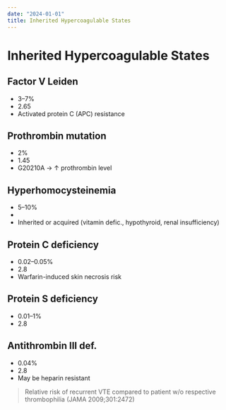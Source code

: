 ```yaml
---
date: "2024-01-01"
title: Inherited Hypercoagulable States
---
```


# Inherited Hypercoagulable States

## Factor V Leiden
* 3–7%
* 2.65
* Activated protein C (APC) resistance

## Prothrombin mutation
* 2%
* 1.45
* G20210A → ↑ prothrombin level

## Hyperhomocysteinemia
* 5–10%
*  
* Inherited or acquired (vitamin defic., hypothyroid, renal insufficiency)

## Protein C deficiency
* 0.02–0.05%
* 2.8
* Warfarin-induced skin necrosis risk

## Protein S deficiency
* 0.01–1%
* 2.8

## Antithrombin III def.
* 0.04%
* 2.8
* May be heparin resistant
 
> Relative risk of recurrent VTE compared to patient w/o respective thrombophilia (JAMA 2009;301:2472)
